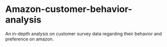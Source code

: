 # Amazon-customer-behavior-analysis
An in-depth analysis on customer survey data regarding their behavior and preference on amazon. 
